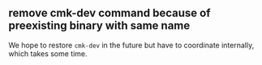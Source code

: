 ## remove cmk-dev command because of preexisting binary with same name
<!--
type: breaking
scope: all
affected: all
-->

We hope to restore `cmk-dev` in the future but have to coordinate
internally, which takes some time.
